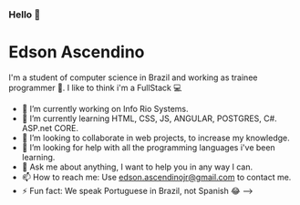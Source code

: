 ### Hello 👋

# Edson Ascendino
I'm a student of computer science in Brazil and working as trainee programmer :baby:.
I like to think i'm a FullStack :computer:


- 🔭 I’m currently working on Info Rio Systems.
- 🌱 I’m currently learning HTML, CSS, JS, ANGULAR, POSTGRES, C#. ASP.net CORE.
- 👯 I’m looking to collaborate in web projects, to increase my knowledge. 
- 🤔 I’m looking for help with all the programming languages i've been learning. 
- 💬 Ask me about anything, I want to help you in any way I can.
- 📫 How to reach me: Use edson.ascendinojr@gmail.com to contact me.
- ⚡ Fun fact: We speak Portuguese in Brazil, not Spanish :joy:
-->
